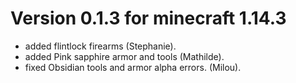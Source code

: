 # Version 0.1.3 for minecraft 1.14.3

- added flintlock firearms (Stephanie).
- added Pink sapphire armor and tools (Mathilde).
- fixed Obsidian tools and armor alpha errors. (Milou).
